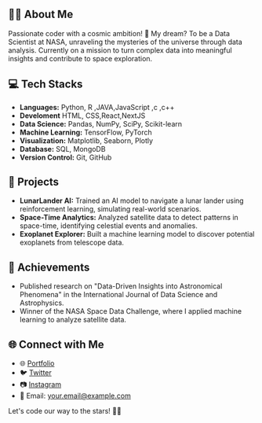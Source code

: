 ## 👨‍💻 About Me

Passionate coder with a cosmic ambition! 🚀 My dream? To be a Data Scientist at NASA, unraveling the mysteries of the universe through data analysis. Currently on a mission to turn complex data into meaningful insights and contribute to space exploration.

## 💻 Tech Stacks

- **Languages:** Python, R ,JAVA,JavaScript ,c ,c++
- **Develoment** HTML, CSS,React,NextJS
- **Data Science:** Pandas, NumPy, SciPy, Scikit-learn
- **Machine Learning:** TensorFlow, PyTorch
- **Visualization:** Matplotlib, Seaborn, Plotly
- **Database:** SQL, MongoDB
- **Version Control:** Git, GitHub

## 🚀 Projects

- **LunarLander AI:** Trained an AI model to navigate a lunar lander using reinforcement learning, simulating real-world scenarios.
- **Space-Time Analytics:** Analyzed satellite data to detect patterns in space-time, identifying celestial events and anomalies.
- **Exoplanet Explorer:** Built a machine learning model to discover potential exoplanets from telescope data.

## 🌌 Achievements

- Published research on "Data-Driven Insights into Astronomical Phenomena" in the International Journal of Data Science and Astrophysics.
- Winner of the NASA Space Data Challenge, where I applied machine learning to analyze satellite data.

## 🌐 Connect with Me

- 🌐 [Portfolio](https://yourportfolio.com)
- 🐦 [Twitter](https://twitter.com/yourhandle)
- 📷 [Instagram](https://instagram.com/yourhandle)
- 📧 Email: your.email@example.com

Let's code our way to the stars! 🌟✨
